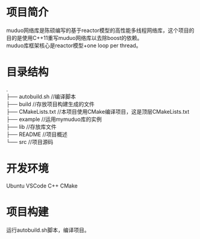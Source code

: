 <a name="Vefa7"></a>
# 项目简介
muduo网络库是陈硕编写的基于reactor模型的高性能多线程网络库，这个项目的目的是使用C++11重写muduo网络库以去除boost的依赖。<br />muduo库框架核心是reactor模型+one loop per thread。
<a name="Vg0gU"></a>
# 目录结构
.<br />├── autobuild.sh    //编译脚本<br />├── build		//存放项目构建生成的文件<br />├── CMakeLists.txt		//本项目使用CMake编译项目，这是顶层CMakeLists.txt<br />├── example			//运用mymuduo库的实例<br />├── lib				//存放库文件<br />├── README			//项目概述<br />└── src				//项目源码
<a name="pKQM4"></a>
# 开发环境
Ubuntu VSCode C++ CMake
<a name="jGgVu"></a>
# 项目构建
运行autobuild.sh脚本，编译项目。
